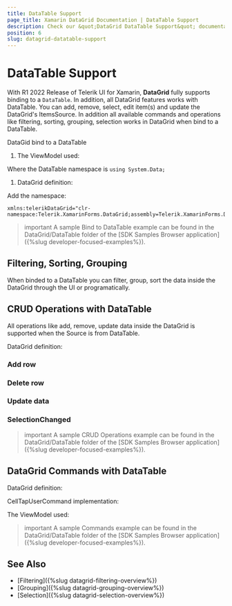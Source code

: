 ```yaml
---
title: DataTable Support
page_title: Xamarin DataGrid Documentation | DataTable Support
description: Check our &quot;DataGrid DataTable Support&quot; documentation article for Telerik DataGrid for Xamarin control.
position: 6
slug: datagrid-datatable-support
---
```


# DataTable Support

With R1 2022 Release of Telerik UI for Xamarin, **DataGrid** fully supports binding to a `DataTable`. In addition, all DataGrid features works with DataTable. You can add, remove, select, edit item(s) and update the DataGrid's ItemsSource. In addition all available commands and operations like filtering, sorting, grouping, selection works in DataGrid when bind to a DataTable. 

DataGid bind to a DataTable

1. The ViewModel used: 

<snippet id='datagrid-datatable-view-model'/>

Where the DataTable namespace is `using System.Data;`

1. DataGrid definition:

<snippet id='datagrid-datatable-binding'/>

Add the namespace: 

```XAML
xmlns:telerikDataGrid="clr-namespace:Telerik.XamarinForms.DataGrid;assembly=Telerik.XamarinForms.DataGrid"
```

>important A sample Bind to DataTable example can be found in the DataGrid/DataTable folder of the [SDK Samples Browser application]({%slug developer-focused-examples%}).

## Filtering, Sorting, Grouping

When binded to a DataTable you can filter, group, sort the data inside the DataGrid through the UI or programatically.  

## CRUD Operations with DataTable

All operations like add, remove, update data inside the DataGrid is supported when the Source is from DataTable.

DataGrid definition:

<snippet id='datagrid-datatable-crud'/>

### Add row

<snippet id='datagrid-datatable-add-row'/>

### Delete row

<snippet id='datagrid-datatable-delete-data'/>

### Update data

<snippet id='datagrid-datatable-update-data'/>

### SelectionChanged

<snippet id='datagrid-datatable-selection'/>

>important A sample CRUD Operations example can be found in the DataGrid/DataTable folder of the [SDK Samples Browser application]({%slug developer-focused-examples%}).

## DataGrid Commands with DataTable

DataGrid definition:

<snippet id='datagrid-datatable-binding'/>

CellTapUserCommand implementation:

<snippet id='datagrid-commands-celltap'/>

The ViewModel used:

<snippet id='datagrid-datatable-view-model'/>

>important A sample Commands example can be found in the DataGrid/DataTable folder of the [SDK Samples Browser application]({%slug developer-focused-examples%}).

## See Also

- [Filtering]({%slug datagrid-filtering-overview%})
- [Grouping]({%slug datagrid-grouping-overview%})
- [Selection]({%slug datagrid-selection-overview%})